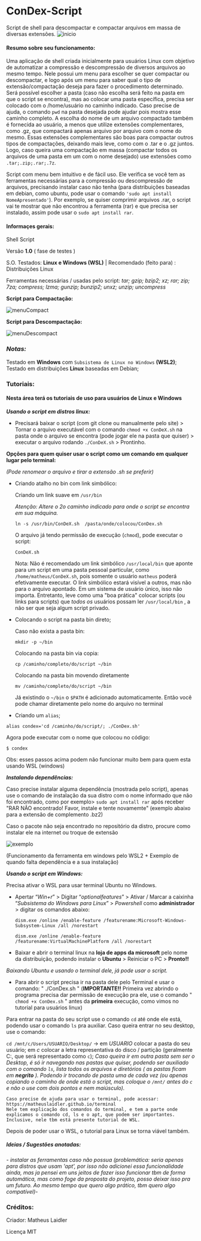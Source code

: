 # ConDex-Script

Script de shell para descompactar e compactar arquivos em massa de diversas extensões.
![inicio](https://user-images.githubusercontent.com/76860503/114484526-c7ae4a80-9be0-11eb-9eea-ff1ea234e1af.png)

#### Resumo sobre seu funcionamento:

 Uma aplicação de shell criada inicialmente para usuários Linux com objetivo de automatizar a compressão e descompressão de diversos arquivos ao mesmo tempo.
Nele possui um menu para escolher se quer compactar ou descompactar, e logo após um menu para saber qual o tipo de extensão/compactação deseja para fazer o procedimento determinado. Será possível escolher a pasta (caso não escolha será feito na pasta em que o script se encontra), mas ao colocar uma pasta específica,  precisa ser colocado com o /home/usuário no caminho indicado. Caso precise de ajuda, o comando `pwd` na pasta desejada pode ajudar pois mostra esse caminho completo. A escolha do nome de um arquivo compactado também é fornecida ao usuário, a menos que utilize extensões complementares, como .gz, que compactará apenas arquivo por arquivo com o nome do mesmo. Essas extensões complementares são boas para compactar outros tipos de compactações, deixando mais leve, como com o .tar e o .gz juntos. Logo, caso queira uma compactação em massa (compactar todos os arquivos de uma pasta em um com o nome desejado) use extensões como `.tar;.zip;.rar;.7z`.

 Script com menu bem intuitivo e de fácil uso. Ele verifica se você tem as ferramentas necessárias para a compressão ou descompressão de arquivos, precisando instalar caso não tenha (para distribuições baseadas em debian, como ubuntu, pode usar o comando `'sudo apt install NomeApresentado'`). Por exemplo, se quiser comprimir arquivos .rar, o script vai te mostrar que não encontrou a ferramenta (rar)  e que precisa ser instalado, assim pode usar o `sudo apt install rar`.

#### Informaçes gerais:

Shell Script

Versão **1.0**  ( fase de testes )

S.O. Testados: **Linux e Windows (WSL)** |  Recomendado (feito para) : Distribuições Linux

Ferramentas necessárias / usadas pelo script: *tar; gzip; bzip2; xz; rar; zip; 7za; compress; lzma; gunzip; bunzip2; unxz; unzip; uncompress* 

**Script para Compactação:**

 ![menuCompact](https://user-images.githubusercontent.com/76860503/114485082-b9acf980-9be1-11eb-87e2-4d7065fa866d.png)

**Script para Descompactação:**

 ![menuDescompact](https://user-images.githubusercontent.com/76860503/114485292-098bc080-9be2-11eb-9e52-6e7aaaf057a0.png)

### *Notas:*

Testado em **Windows** com `Subsistema de Linux no Windows` **(WSL2)**;
Testado em distribuições **Linux** baseadas em Debian; 



###  Tutoriais:

#### Nesta área terá os tutoriais de uso para usuários de Linux e Windows



***Usando o script em distros linux:***

- Precisará baixar o script (com git clone ou manualmente pelo site) > Tornar o arquivo executável com o comando `chmod +x ConDeX.sh` na pasta onde o arquivo se encontra (pode jogar ele na pasta que quiser) > executar o arquivo rodando `./ConDeX.sh` > Prontinho.

**Opções para quem quiser usar o script como um comando em qualquer lugar pelo terminal:**

*(Pode renomear o arquivo e tirar a extensão .sh se preferir)*

- Criando atalho no bin com link simbólico:

  Criando um link suave em `/usr/bin`

  *Atenção: Altere o 2o caminho indicado para onde o script se encontra em sua máquina.*

  ```bsh
  ln -s /usr/bin/ConDeX.sh  /pasta/onde/colocou/ConDex.sh
  ```

  O arquivo já tendo permissão de execução (`chmod`), pode executar o script:

  ```bsh
  ConDeX.sh
  ```

  Nota: Não é recomendado um link simbólico `/usr/local/bin` que aponte para um script em uma pasta pessoal particular, como `/home/matheus/ConDeX.sh`, pois somente o usuário `matheus` poderá efetivamente executar. O link simbólico estará visível a outros, mas não para o arquivo apontado. Em um sistema de usuário único, isso não importa. Entretanto, leve como uma "boa prática" colocar scripts (ou links para scripts) que *todos os* usuários possam ler `/usr/local/bin` , a não ser que seja algum script privado.

- Colocando o script  na pasta bin direto;

  Caso não exista a pasta bin:

  ```bsh
  mkdir -p ~/bin
  ```

  Colocando na pasta bin via copia:

  ```
  cp /caminho/completo/do/script ~/bin
  ```

  Colocando na pasta bin movendo diretamente

  ```
  mv /caminho/completo/do/script ~/bin
  ```

  Já existindo o `~/bin` o `$PATH` é adicionado automaticamente. Então você pode chamar diretamente pelo nome do arquivo no terminal

-  Criando um `alias`;

  ```bsh
  alias condex='cd /caminho/do/script/; ./ConDex.sh'
  ```

  Agora pode executar com o nome que colocou no código:

  ```bsh
  $ condex
  ```
   Obs: esses passos acima podem não funcionar muito bem para quem esta usando WSL (windows)
 
  ***Instalando dependências:***
  
 Caso precise instalar alguma dependência (mostrada pelo script), apenas use o comando de instalação da sua distro com o nome informado que não foi encontrado, como por exemplo> `sudo apt install rar` após receber "RAR NÃO encontrado! Favor, instale e tente novamemte" (exemplo abaixo para a extensão de complemento .bz2)

Caso o pacote não seja encontrado no repositório da distro, procure como instalar ele na internet ou troque de extensão  
 
  ![exemplo](https://user-images.githubusercontent.com/76860503/114658204-d15ead80-9cc7-11eb-9a04-e2494fc6712b.png)

 (Funcionamento da ferramenta em windows pelo WSL2 + Exemplo de quando falta dependência e a sua instalação)


  
  
 
  ***Usando o script em Windows:***

Precisa ativar o WSL para usar terminal Ubuntu no Windows.

 - Apertar “*Win+r*”  >  Digitar “*optionalfeatures*”  >  Ativar / Marcar a caixinha “*Subsistema do Windows para Linux*”  >  *Powershell* como **administrador**  > digitar os comandos abaixo:

   ```
   dism.exe /online /enable-feature /featurename:Microsoft-Windows-Subsystem-Linux /all /norestart
   ```

   ```
   dism.exe /online /enable-feature /featurename:VirtualMachinePlatform /all /norestart
   ```

 - Baixar e abrir o terminal linux na **loja de apps da microsoft** pelo nome da distribuição, podendo instalar o **Ubuntu** >  Reiniciar o PC > **Pronto!!**

*Baixando Ubuntu e usando o terminal dele, já pode usar o script.*

- Para abrir o script precisa ir na pasta dele pelo Terminal e usar o comando: " ./ConDex.sh  " (**IMPORTANTE!!** Primeira vez abrindo o programa precisa dar permissão de execução pra ele, use o comando " `chmod +x ConDex.sh` " antes da **primeira** execução, como vimos no tutorial para usuários linux)

Para entrar na pasta do seu script use o comando `cd` até onde ele está, podendo usar o comando `ls` pra auxiliar.
Caso queira entrar no seu desktop, use o comando:

`cd /mnt/c/Users/USUARIO/Desktop/` -> em *USUARIO* colocar a pasta do seu usuário; em *c* colocar a letra representativa do disco / partição (geralmente C:, que será representado como `c`); 
 *Caso queira ir em outra pasta sem ser o Desktop, é só ir navegando nas pastas que quiser, podendo ser auxiliado com o comando `ls`, lista todos os arquivos e diretórios ( as pastas ficam em **negrito** ). Podendo ir trocando de pasta uma de cada vez (ou apenas copiando o caminho de onde está o script, mas coloque o `/mnt/` antes do `c` e não o use com dois pontos e nem maiúsculo).*

```
Caso precise de ajuda para usar o terminal, pode acessar: https://matheuslaidler.github.io/terminal
Nele tem explicação dos comandos do terminal, e tem a parte onde explicamos o comando cd, ls e o apt, que podem ser importantes.
Inclusive, nele tbm está presente tutorial de WSL.
```



 Depois de poder usar o WSL, o tutorial para Linux se torna viável também.



##### Ideias / Sugestões anotadas:

*- instalar as ferramentas caso não possua (problemática: seria apenas para distros que usam 'apt', por isso não adicionei essa funcionalidade ainda, mas ja pensei em uns jeitos de fazer isso funcionar tbm de forma automática, mas como foge da proposta do projeto, posso deixar isso pra um futuro. Ao mesmo tempo que quero algo prático, tbm quero algo compatível)-*



### Créditos:

Criador: Matheus Laidler

Licença MIT
